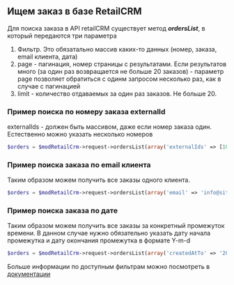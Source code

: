 ## Ищем заказ в базе RetailCRM  

Для поиска заказа в API retailCRM существует метод ***ordersList***, в который передаются три параметра

1. Фильтр. Это обязатально массив каких-то данных (номер, заказа, email клиента, дата)
2. page - пагинация, номер страницы с результатами. Если результатов много (за один раз возвращается не больше 20 заказов) - параметр page позволяет обратиться с одинм запросом несколько раз, как в случае с пагинацией
3. limit - количество отдаваемых за один раз заказов. Не больше 20.

### Пример поиска по номеру заказа externalId

externalIds - должен быть массивом, даже если номер заказа один. Естественно можно указать несколько номеров

```php
$orders = $modRetailCrm->request->ordersList(array('externalIds' => [100]), 1, 20);
```

### Пример поиска заказа по email клиента

Таким образом можем получить все заказы одного клиента.

```php
$orders = $modRetailCrm->request->ordersList(array('email' => 'info@site.ru'), 1, 20);
```

### Пример поиска заказа по дате

Таким образом можем получить все заказы за конкретный промежуток времени. В данном случае нужно обязательно указать дату начала промежутка и дату окончания промежутка в формате Y-m-d

``` php
$orders = $modRetailCrm->request->ordersList(array('createdAtTo' => '2019-01-06', 'createdAtFrom' => '2019-01-06'), 1, 20);
```

Больше информации по доступным фильтрам можно посмотреть в [документации](https://help.retailcrm.ru/Developers/ApiVersion5#get--api-v5-orders)
